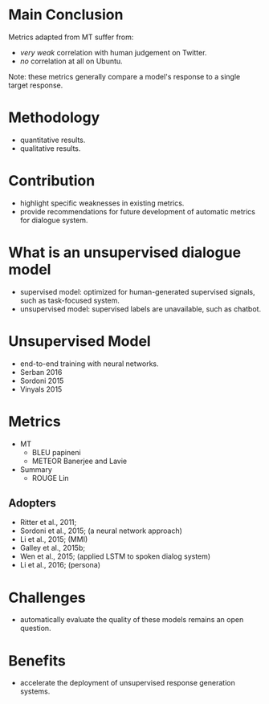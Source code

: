 # Main Conclusion
Metrics adapted from MT suffer from:
- *very weak* correlation with human judgement on Twitter.
- *no* correlation at all on Ubuntu.

Note: these metrics generally compare a model's response to a
single target response.

# Methodology
- quantitative results.
- qualitative results.

# Contribution
- highlight specific weaknesses in existing metrics.
- provide recommendations for future development of
automatic metrics for dialogue system.

# What is an unsupervised dialogue model
- supervised model: optimized for human-generated supervised signals, such as task-focused system.
- unsupervised model: supervised labels are unavailable, such as chatbot.

# Unsupervised Model
- end-to-end training with neural networks.
- Serban 2016
- Sordoni 2015
- Vinyals 2015

# Metrics
* MT
    - BLEU papineni
    - METEOR Banerjee and Lavie
* Summary
    - ROUGE Lin

## Adopters
- Ritter et al., 2011; 
- Sordoni et al., 2015; (a neural network approach) 
- Li et al., 2015; (MMI)
- Galley et al., 2015b; 
- Wen et al., 2015; (applied LSTM to spoken dialog system)
- Li et al., 2016; (persona)

# Challenges
- automatically evaluate the quality of these models remains an open question.

# Benefits
- accelerate the deployment of unsupervised response generation systems.
